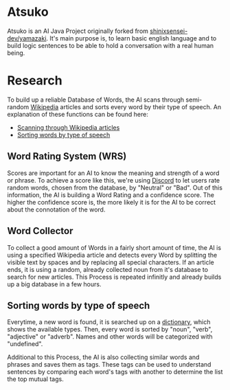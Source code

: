 # Atsuko
Atsuko is an AI Java Project originally forked from [shinixsensei-dev/yamazaki](https://github.com/shinixsensei-dev/yamazaki).
It's main purpose is, to learn basic english language and to build logic sentences to be able to hold a conversation with a real human being.

# Research
To build up a reliable Database of Words, the AI scans through semi-random [Wikipedia](https://en.wikipedia.org/) articles and sorts every word by their type of speech.
An explanation of these functions can be found here:
- [Scanning through Wikipedia articles](https://github.com/namespace-media/yamazaki#word-collector)
- [Sorting words by type of speech](https://github.com/namespace-media/yamazaki#sorting-words-by-type-of-speech)

## Word Rating System (WRS)
Scores are important for an AI to know the meaning and strength of a word or phrase. To achieve a score like this, we're using [Discord](https://discord.com) to let users rate random words,
chosen from the database, by "Neutral" or "Bad". Out of this information, the AI is building a Word Rating and a confidence score.
The higher the confidence score is, the more likely it is for the AI to be correct about the connotation of the word.

## Word Collector
To collect a good amount of Words in a fairly short amount of time, the AI is using a specified Wikipedia article and detects every Word by splitting the visible text by spaces and by replacing
all special characters.
If an article ends, it is using a random, already collected noun from it's database to search for new articles.
This Process is repeated infinitly and already builds up a big database in a few hours. 

## Sorting words by type of speech
Everytime, a new word is found, it is searched up on a [dictionary](https://www.ldoceonline.com/dictionary/), which shows the available types.
Then, every word is sorted by "noun", "verb", "adjective" or "adverb". Names and other words will be categorized with "undefined".

Additional to this Process, the AI is also collecting similar words and phrases and saves them as tags.
These tags can be used to understand sentences by comparing each word's tags with another to determine the list the top mutual tags.
